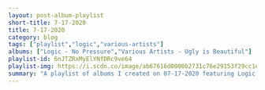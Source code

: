 ```yaml
---
layout: post-album-playlist
short-title: 7-17-2020
title: 7-17-2020
category: blog
tags: ["playlist","logic","various-artists"]
albums: ["Logic - No Pressure","Various Artists - Ugly is Beautiful"]
playlist-id: 6nJTZRxMyElYNfDRc9ve64
playlist-img: https://i.scdn.co/image/ab67616d0000b2731c76e29153f29cc1e1b2b434
summary: "A playlist of albums I created on 07-17-2020 featuring Logic and Various Artists."
---
```

